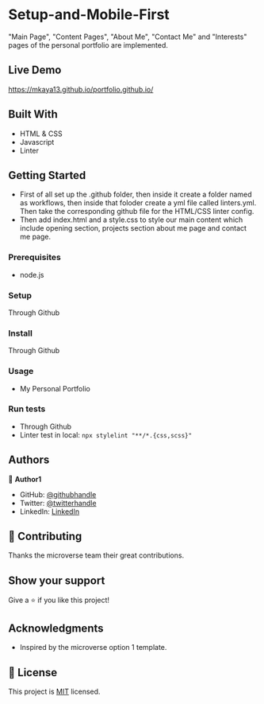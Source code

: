 # Setup-and-Mobile-First

"Main Page", "Content Pages", "About Me", "Contact Me" and "Interests" pages of the personal portfolio are implemented.

## Live Demo

https://mkaya13.github.io/portfolio.github.io/

## Built With

- HTML & CSS
- Javascript
- Linter

## Getting Started

- First of all set up the .github folder, then inside it create a folder named as workflows, then inside that foloder create a yml file called linters.yml. Then take the corresponding github file for the HTML/CSS linter config.
- Then add index.html and a style.css to style our main content which include opening section, projects section about me page and contact me page.

### Prerequisites

- node.js

### Setup

Through Github

### Install

Through Github

### Usage

- My Personal Portfolio

### Run tests

- Through Github
- Linter test in local:
  `npx stylelint "**/*.{css,scss}"`

## Authors

👤 **Author1**

- GitHub: [@githubhandle](https://github.com/mkaya13)
- Twitter: [@twitterhandle](https://twitter.com/mkaya133)
- LinkedIn: [LinkedIn](https://twitter.com/mkaya133)

## 🤝 Contributing

Thanks the microverse team their great contributions.

## Show your support

Give a ⭐️ if you like this project!

## Acknowledgments

- Inspired by the microverse option 1 template.

## 📝 License

This project is [MIT](./LICENSE) licensed.
